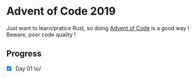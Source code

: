 # Advent of Code 2019

Just want to learn/pratice Rust, so doing [Advent of Code](https://adventofcode.com/2019) is a good way ! Beware, poor code quality ! 


## Progress

 - [x] Day 01 \o/